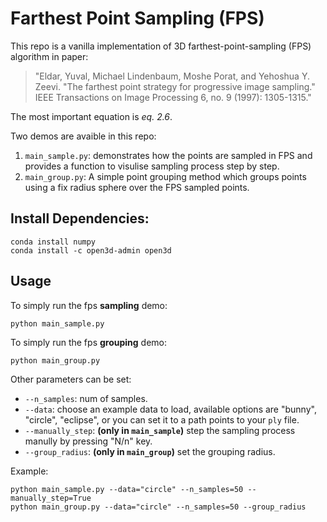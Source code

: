 # Farthest Point Sampling (FPS)
This repo is a vanilla implementation of 3D farthest-point-sampling (FPS) algorithm in paper:
>"Eldar, Yuval, Michael Lindenbaum, Moshe Porat, and Yehoshua Y. Zeevi. "The farthest point strategy for progressive image sampling." IEEE Transactions on Image Processing 6, no. 9 (1997): 1305-1315."

The most important equation is _eq. 2.6_.

Two demos are avaible in this repo:
1. `main_sample.py`: demonstrates how the points are sampled in FPS and provides a function to visulise sampling process step by step.
2. `main_group.py`: A simple point grouping method which groups points using a fix radius sphere over the FPS sampled points. 


## Install Dependencies:
```
conda install numpy
conda install -c open3d-admin open3d 
```

## Usage
To simply run the fps **sampling** demo:
```
python main_sample.py
```

To simply run the fps **grouping** demo:
```
python main_group.py
```


Other parameters can be set:

- `--n_samples`: num of samples.
- `--data`: choose an example data to load, available options are "bunny", "circle", "eclipse", or you can set it to a path points to your `ply` file.
- `--manually_step`: **(only in `main_sample`)** step the sampling process manully by pressing "N/n" key.
- `--group_radius`: **(only in `main_group`)** set the grouping radius.

Example:
```
python main_sample.py --data="circle" --n_samples=50 --manually_step=True
python main_group.py --data="circle" --n_samples=50 --group_radius
```
